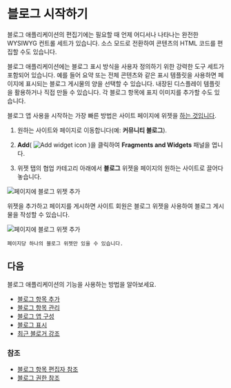 # 블로그 시작하기

블로그 애플리케이션의 편집기에는 필요할 때 언제 어디서나 나타나는 완전한 WYSIWYG 컨트롤 세트가 있습니다. 소스 모드로 전환하여 콘텐츠의 HTML 코드를 편집할 수도 있습니다.

블로그 애플리케이션에는 블로그 표시 방식을 사용자 정의하기 위한 강력한 도구 세트가 포함되어 있습니다. 예를 들어 요약 또는 전체 콘텐츠와 같은 표시 템플릿을 사용하면 페이지에 표시되는 블로그 게시물의 양을 선택할 수 있습니다. 내장된 디스플레이 템플릿을 활용하거나 직접 만들 수 있습니다. 각 블로그 항목에 표지 이미지를 추가할 수도 있습니다.

블로그 앱 사용을 시작하는 가장 빠른 방법은 사이트 페이지에 위젯을 [하는 것입니다](../../site-building/creating-pages/using-content-pages/using-widgets-on-a-content-page.md).

1. 원하는 사이트와 페이지로 이동합니다(예: **커뮤니티 블로그**).

1. **Add**( ![Add widget icon](../../images/icon-add-widget.png) )을 클릭하여 **Fragments and Widgets** 패널을 엽니다.

1. 위젯 탭의 협업 카테고리 아래에서 **블로그** 위젯을 페이지의 원하는 사이트로 끌어다 놓습니다.

![페이지에 블로그 위젯 추가](./getting-started-with-blogs/images/01.png)

위젯을 추가하고 페이지를 게시하면 사이트 회원은 블로그 위젯을 사용하여 블로그 게시물을 작성할 수 있습니다.

![페이지에 블로그 위젯 추가](./getting-started-with-blogs/images/02.png)

```{note}
페이지당 하나의 블로그 위젯만 있을 수 있습니다.
```

## 다음

블로그 애플리케이션의 기능을 사용하는 방법을 알아보세요.

* [블로그 항목 추가](./adding-blog-entries.md)
* [블로그 항목 관리](./managing-blog-entries.md)
* [블로그 앱 구성](./configuring-the-blogs-app.md)
* [블로그 표시](./displaying-blogs.md)
* [최근 블로거 강조](./highlighting-recent-bloggers.md)

### 참조

* [블로그 항목 편집자 참조](./blog-entry-editor-reference.md)
* [블로그 권한 참조](./blog-permissions-reference.md)

